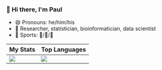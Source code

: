 ### :wave: Hi there, I'm Paul

* :smile: Pronouns: he/him/his
* :necktie: Researcher, statistician, bioinformatician, data scientist
* :muscle: Sports: :ski:/:tennis:/:runner:

| My Stats | Top Languages |
| --- | --- |
| <img src="https://github-readme-streak-stats.herokuapp.com/?user=pllittle&hide_border=true&date_format=j%2Fn%5B%2FY%5D" /> | <img src="https://github-readme-stats.vercel.app/api/top-langs/?username=pllittle&hide_border=true" /> |


<!--
[![GitHub Streak](http://github-readme-streak-stats.herokuapp.com?user=pllittle&hide_border=true&date_format=j%2Fn%5B%2FY%5D)](https://git.io/streak-stats)
-->

<!--
**pllittle/pllittle** is a ✨ _special_ ✨ repository because its `README.md` (this file) appears on your GitHub profile.

Here are some ideas to get you started:

- 🔭 I’m currently working on ...
- 🌱 I’m currently learning ...
- 👯 I’m looking to collaborate on ...
- 🤔 I’m looking for help with ...
- 💬 Ask me about ...
- 📫 How to reach me: ...
- 😄 Pronouns: ...
- ⚡ Fun fact: ...
-->
